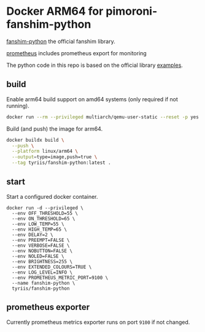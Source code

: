 # Docker ARM64 for pimoroni-fanshim-python

[fanshim-python](https://github.com/pimoroni/fanshim-python) the official fanshim library.

[prometheus](https://github.com/prometheus/client_python) includes prometheus export for monitoring

The python code in this repo is based on the official library [examples](https://github.com/pimoroni/fanshim-python/blob/master/examples/automatic.py).

## build
Enable arm64 build support on amd64 systems (only required if not running).

```bash
docker run --rm --privileged multiarch/qemu-user-static --reset -p yes
```

Build (and push) the image for arm64.
```bash
docker buildx build \
  --push \
  --platform linux/arm64 \
  --output=type=image,push=true \
  --tag tyriis/fanshim-python:latest .
```

## start
Start a configured docker container.
```
docker run -d --privileged \
  --env OFF_THRESHOLD=55 \
  --env ON_THRESHOLD=65 \
  --env LOW_TEMP=55 \
  --env HIGH_TEMP=65 \
  --env DELAY=2 \
  --env PREEMPT=FALSE \
  --env VERBOSE=FALSE \
  --env NOBUTTON=FALSE \
  --env NOLED=FALSE \
  --env BRIGHTNESS=255 \
  --env EXTENDED_COLOURS=TRUE \
  --env LOG_LEVEL=INFO \
  --env PROMETHEUS_METRIC_PORT=9100 \
  --name fanshim-python \
  tyriis/fanshim-python
```

## prometheus exporter
Currently prometheus metrics exporter runs on port `9100` if not changed.

